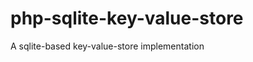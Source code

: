 php-sqlite-key-value-store
==========================

A sqlite-based key-value-store implementation
